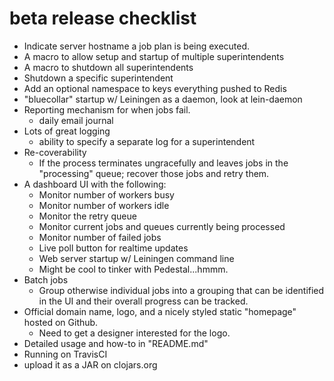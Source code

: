 # beta release checklist

* Indicate server hostname a job plan is being executed.
* A macro to allow setup and startup of multiple superintendents
* A macro to shutdown all superintendents
* Shutdown a specific superintendent
* Add an optional namespace to keys everything pushed to Redis
* "bluecollar" startup w/ Leiningen as a daemon, look at lein-daemon
* Reporting mechanism for when jobs fail.
    * daily email journal
* Lots of great logging
    * ability to specify a separate log for a superintendent
* Re-coverability
    * If the process terminates ungracefully and leaves jobs in the
      "processing" queue; recover those jobs and retry them.
* A dashboard UI with the following:
    * Monitor number of workers busy
    * Monitor number of workers idle
    * Monitor the retry queue
    * Monitor current jobs and queues currently being processed
    * Monitor number of failed jobs
    * Live poll button for realtime updates
    * Web server startup w/ Leiningen command line
    * Might be cool to tinker with Pedestal...hmmm.
* Batch jobs
    * Group otherwise individual jobs into a grouping that can
      be identified in the UI and their overall progress can be
      tracked.
* Official domain name, logo, and a nicely styled static "homepage" hosted on Github.
    * Need to get a designer interested for the logo.
* Detailed usage and how-to in "README.md"
* Running on TravisCI
* upload it as a JAR on clojars.org